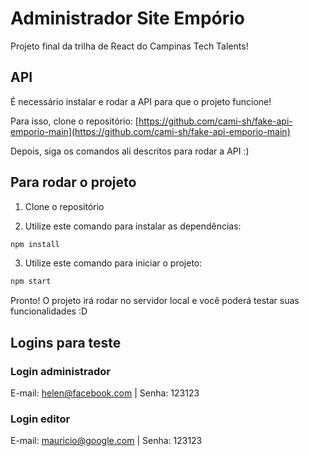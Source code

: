 # Administrador Site Empório

Projeto final da trilha de React do Campinas Tech Talents!

## API 

É necessário instalar e rodar a API para que o projeto funcione!

Para isso, clone o repositório: [https://github.com/cami-sh/fake-api-emporio-main](https://github.com/cami-sh/fake-api-emporio-main)

Depois, siga os comandos ali descritos para rodar a API :)

## Para rodar o projeto

1. Clone o repositório

2. Utilize este comando para instalar as dependências:

```bash
npm install
```

3. Utilize este comando para iniciar o projeto:

```bash
npm start
```

Pronto! O projeto irá rodar no servidor local e você poderá testar suas funcionalidades :D

## Logins para teste

### Login administrador
E-mail: helen@facebook.com | Senha: 123123

### Login editor
E-mail: mauricio@google.com | Senha: 123123